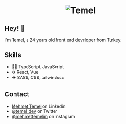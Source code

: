 
<h1 align="center">
  <img src="https://res.cloudinary.com/dv4i7j6jq/image/upload/v1631990376/_3dtext2gif_jbosodrzkauc_tlakon.gif" alt="Temel" />
</h1>

## Hey! 👋
I'm Temel, a 24 years old front end developer from Turkey.

## Skills
- 👨‍💻 TypeScript, JavaScript
- ⚙️ React, Vue
- 👁️ SASS, CSS, tailwindcss


## Contact
- [Mehmet Temel](https://www.linkedin.com/in/mehmet-temel-201bb2ba/) on Linkedin
- [@temel_dev](https://twitter.com/temel_dev) on Twitter
- [@mehmettemelim](https://www.instagram.com/mehmettemelim) on Instagram
